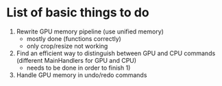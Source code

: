 # List of basic things to do
1. Rewrite GPU memory pipeline (use unified memory)
    - mostly done (functions correctly)
    - only crop/resize not working
2. Find an efficient way to distinguish between GPU and CPU commands (different MainHandlers for GPU and CPU)
    - needs to be done in order to finish 1)
3. Handle GPU memory in undo/redo commands